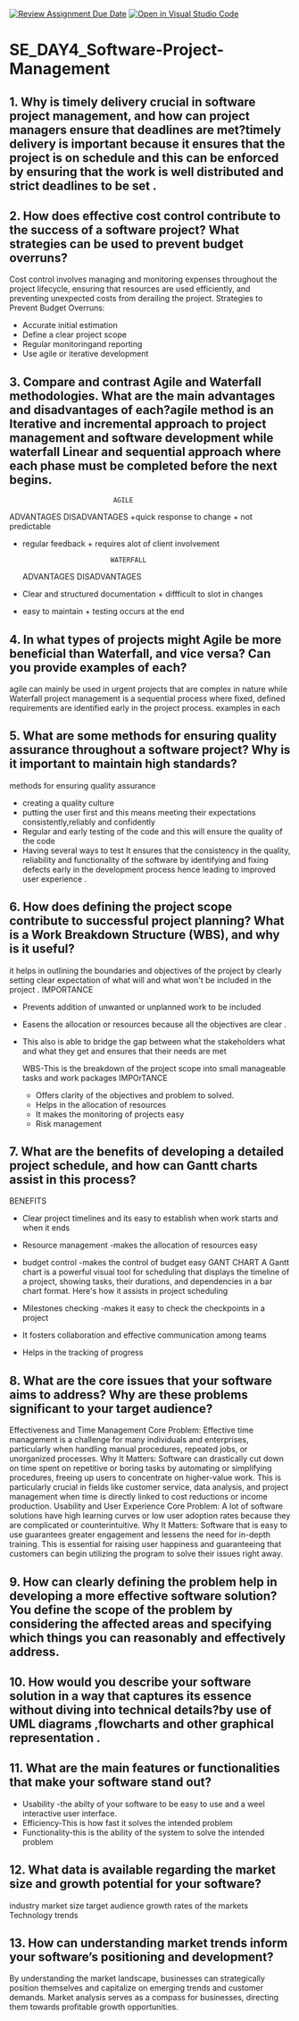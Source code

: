 [![Review Assignment Due Date](https://classroom.github.com/assets/deadline-readme-button-22041afd0340ce965d47ae6ef1cefeee28c7c493a6346c4f15d667ab976d596c.svg)](https://classroom.github.com/a/9pw6JKcu)
[![Open in Visual Studio Code](https://classroom.github.com/assets/open-in-vscode-2e0aaae1b6195c2367325f4f02e2d04e9abb55f0b24a779b69b11b9e10269abc.svg)](https://classroom.github.com/online_ide?assignment_repo_id=18506576&assignment_repo_type=AssignmentRepo)
# SE_DAY4_Software-Project-Management
## 1. Why is timely delivery crucial in software project management, and how can project managers ensure that deadlines are met?timely delivery is important because it ensures that the project is on schedule and this can be enforced by ensuring that the work is well distributed and strict deadlines to be set .
## 2. How does effective cost control contribute to the success of a software project? What strategies can be used to prevent budget overruns? 
Cost control involves managing and monitoring expenses throughout the project lifecycle, ensuring that resources are used efficiently, and preventing unexpected costs from derailing the project.
Strategies to Prevent Budget Overruns:
+ Accurate initial estimation
+ Define a clear project scope
+ Regular monitoringand reporting
+ Use agile or iterative development
## 3. Compare and contrast Agile and Waterfall methodologies. What are the main advantages and disadvantages of each?agile method is an Iterative and incremental approach to project management and software development while waterfall Linear and sequential approach where each phase must be completed before the next begins.
                              AGILE
ADVANTAGES                                                  DISADVANTAGES
+quick response to change                             + not predictable 
+ regular feedback                                    + requires alot of client involvement

                            WATERFALL
  ADVANTAGES                                                DISADVANTAGES
+ Clear and structured documentation                   + diffficult to slot in changes
+ easy to maintain                                     + testing occurs at the end
  
## 4. In what types of projects might Agile be more beneficial than Waterfall, and vice versa? Can you provide examples of each?
agile can mainly be used in urgent projects that are complex in nature while Waterfall project management is a sequential process where fixed, defined requirements are identified early in the project process. examples in each 
## 5. What are some methods for ensuring quality assurance throughout a software project? Why is it important to maintain high standards?
methods for ensuring quality assurance 
+ creating a quality culture 
+ putting the user first and this means meeting their expectations consistently,reliably and confidently
+ Regular and early testing of the code and this will ensure the quality of the code
+ Having several ways to test
  It ensures that the consistency in the quality, reliability and functionality of the software by identifying and fixing defects early in the development process hence leading to improved user experience .
## 6. How does defining the project scope contribute to successful project planning? What is a Work Breakdown Structure (WBS), and why is it useful?
it helps in outlining the boundaries and objectives of the project by clearly setting clear expectation of what will and what won't be included in the project .
IMPORTANCE 
+ Prevents addition of unwanted or unplanned work to be included
+ Easens the allocation or resources because all the objectives are clear .
+ This also is able to bridge the gap between what the stakeholders what and what they get and ensures that their needs are met

  WBS-This is the breakdown of the project scope into small manageable tasks and work packages
  IMPOrTANCE
  + Offers clarity of the objectives and problem to solved.
  + Helps in the allocation of resources
  + It makes the monitoring of projects easy
  + Risk management 
## 7. What are the benefits of developing a detailed project schedule, and how can Gantt charts assist in this process?
BENEFITS 
+ Clear project timelines and its easy to establish when work starts and when it ends
+ Resource management -makes the allocation of resources easy
+ budget control -makes the control of budget easy
GANT CHART
A Gantt chart is a powerful visual tool for scheduling that displays the timeline of a project, showing tasks, their durations, and dependencies in a bar chart format. Here's how it assists in project scheduling

+ Milestones checking -makes it easy to check the checkpoints in a project
+ It fosters collaboration and effective communication among teams
+ Helps in the tracking of progress 
## 8. What are the core issues that your software aims to address? Why are these problems significant to your target audience?
Effectiveness and Time Management
 Core Problem: Effective time management is a challenge for many individuals and enterprises, particularly when handling manual procedures, repeated jobs, or unorganized processes.
 Why It Matters:  Software can drastically cut down on time spent on repetitive or boring tasks by automating or simplifying procedures, freeing up users to concentrate on higher-value work.  This is particularly crucial in fields like customer service, data analysis, and project management when time is directly linked to cost reductions or income production.
 Usability and User Experience
 Core Problem: A lot of software solutions have high learning curves or low user adoption rates because they are complicated or counterintuitive.
 Why It Matters:  Software that is easy to use guarantees greater engagement and lessens the need for in-depth training.  This is essential for raising user happiness and guaranteeing that customers can begin utilizing the program to solve their issues right away.
 
## 9. How can clearly defining the problem help in developing a more effective software solution?You define the scope of the problem by considering the affected areas and specifying which things you can reasonably and effectively address.
## 10. How would you describe your software solution in a way that captures its essence without diving into technical details?by use of UML diagrams ,flowcharts and other graphical representation .
## 11. What are the main features or functionalities that make your software stand out?
+ Usability -the abilty of your software to be easy to use and a weel interactive user interface.
+ Efficiency-This is how fast it solves the intended problem
+ Functionality-this is the ability of the system to solve the intended problem
## 12. What data is available regarding the market size and growth potential for your software?
industry market size 
target audience 
growth rates of the markets
Technology trends 

## 13. How can understanding market trends inform your software’s positioning and development?
By understanding the market landscape, businesses can strategically position themselves and capitalize on emerging trends and customer demands. Market analysis serves as a compass for businesses, directing them towards profitable growth opportunities.
